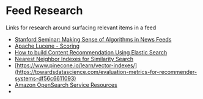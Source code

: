 # Feed Research
Links for research around surfacing relevant items in a feed

- [Stanford Seminar: Making Sense of Algorithms in News Feeds](https://www.youtube.com/watch?v=sdlKtymc2ps)
- [Apache Lucene - Scoring](https://lucene.apache.org/core/3_5_0/scoring.html)
- [How to build Content Recommendation Using Elastic Search](https://dev.to/vishnuchilamakuru/how-to-build-content-recommendation-using-elastic-search-50n9)
- [Nearest Neighbor Indexes for Similarity Search](https://www.pinecone.io/learn/vector-indexes/)
- [https://www.pinecone.io/learn/vector-indexes/](https://towardsdatascience.com/evaluation-metrics-for-recommender-systems-df56c6611093)
- [Amazon OpenSearch Service Resources](https://aws.amazon.com/opensearch-service/resources/?whats-new-ess.sort-by=item.additionalFields.postDateTime&whats-new-ess.sort-order=desc)
- []()
